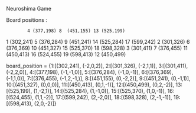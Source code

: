 Neuroshima Game


Board positions : 


            4 (377,198) 8  (451,155) 13 (525,199)
1 (302,241) 5 (376,284) 9  (451,241) 14 (525,284) 17 (599,242)
2 (301,326) 6 (376,369) 10 (451,327) 15 (525,370) 18 (598,328)
3 (301,411) 7 (376,455) 11 (450,413) 16 (524,455) 19 (598,413)
                        12 (450,499)



board_position = {1:[(302,241), (-2,0,2)], 
2:[(301,326), (-2,1,1)],
3:[(301,411), (-2,2,0)],
4:[(377,198), (-1,-1,0)],
5:[(376,284), (-1,0,-1)],
6:[(376,369), (-1,1,0)],
7:[(376,455), (-1,2,-1,)],
8:[(451,155), (0,-2,2)],
9:[(451,241), (0,-1,1)],
10:[(451,327), (0,0,0)],
11:[(450,413), (0,1,-1)],
12:[(450,499), (0,2,-2)],
13:[(525,199), (1,-2,1)],
14:[(525,284), (1,-1,0)],
15:[(525,370), (1,0,-1)],
16:[(524,455), (1,1,-2)],
17:[(599,242), (2,-2,0)],
18:[(598,328), (2,-1,-1)],
19:[(598,413), (2,0,-2)]}